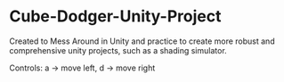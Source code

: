 # Cube-Dodger-Unity-Project

Created to Mess Around in Unity and practice to create more robust and comprehensive unity projects,
such as a shading simulator. 

Controls: a -> move left, d -> move right
